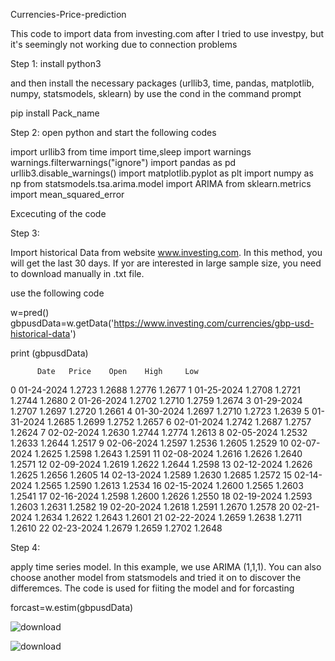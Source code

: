 Currencies-Price-prediction

This code to import data from investing.com after I tried to use investpy, but it's seemingly not working due to connection problems

Step 1: install 
python3

and then install the necessary packages  (urllib3, time, pandas, matplotlib, numpy, statsmodels, sklearn)
by use the cond in the command prompt

pip install Pack_name

Step 2: open python and start the following codes

import urllib3
from time import time,sleep
import warnings
warnings.filterwarnings("ignore")
import pandas as pd
urllib3.disable_warnings()
import matplotlib.pyplot as plt
import numpy as np
from statsmodels.tsa.arima.model import ARIMA
from sklearn.metrics import mean_squared_error


Excecuting of the code

Step 3:

Import historical Data from website www.investing.com. In this method, you will get the last 30 days. If yor are interested in large sample size, you need to download manually in .txt file.


use the following code

w=pred()
gbpusdData=w.getData('https://www.investing.com/currencies/gbp-usd-historical-data')


print (gbpusdData)

          Date   Price    Open    High     Low
0   01-24-2024  1.2723  1.2688  1.2776  1.2677
1   01-25-2024  1.2708  1.2721  1.2744  1.2680
2   01-26-2024  1.2702  1.2710  1.2759  1.2674
3   01-29-2024  1.2707  1.2697  1.2720  1.2661
4   01-30-2024  1.2697  1.2710  1.2723  1.2639
5   01-31-2024  1.2685  1.2699  1.2752  1.2657
6   02-01-2024  1.2742  1.2687  1.2757  1.2624
7   02-02-2024  1.2630  1.2744  1.2774  1.2613
8   02-05-2024  1.2532  1.2633  1.2644  1.2517
9   02-06-2024  1.2597  1.2536  1.2605  1.2529
10  02-07-2024  1.2625  1.2598  1.2643  1.2591
11  02-08-2024  1.2616  1.2626  1.2640  1.2571
12  02-09-2024  1.2619  1.2622  1.2644  1.2598
13  02-12-2024  1.2626  1.2625  1.2656  1.2605
14  02-13-2024  1.2589  1.2630  1.2685  1.2572
15  02-14-2024  1.2565  1.2590  1.2613  1.2534
16  02-15-2024  1.2600  1.2565  1.2603  1.2541
17  02-16-2024  1.2598  1.2600  1.2626  1.2550
18  02-19-2024  1.2593  1.2603  1.2631  1.2582
19  02-20-2024  1.2618  1.2591  1.2670  1.2578
20  02-21-2024  1.2634  1.2622  1.2643  1.2601
21  02-22-2024  1.2659  1.2638  1.2711  1.2610
22  02-23-2024  1.2679  1.2659  1.2702  1.2648


Step 4: 

apply time series model. In this example, we use ARIMA (1,1,1). You can also choose another model from statsmodels and tried it on to discover the differemces. The code is used for fiiting the model and for forcasting


forcast=w.estim(gbpusdData)












![download](https://github.com/Fadhaa/Currencies-Price-prediction/assets/18240431/ad421aec-caea-4ccb-8e38-ce6b32484709)












![download](https://github.com/Fadhaa/Currencies-Price-prediction/assets/18240431/abe7f429-b52c-4db2-ac4a-3b78bc6f6138)
